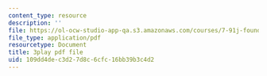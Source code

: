 ```yaml
---
content_type: resource
description: ''
file: https://ol-ocw-studio-app-qa.s3.amazonaws.com/courses/7-91j-foundations-of-computational-and-systems-biology-spring-2014/109dd4dec3d27d8c6cfc16bb39b3c4d2_P3ORBMon8aw.pdf
file_type: application/pdf
resourcetype: Document
title: 3play pdf file
uid: 109dd4de-c3d2-7d8c-6cfc-16bb39b3c4d2
---
```

